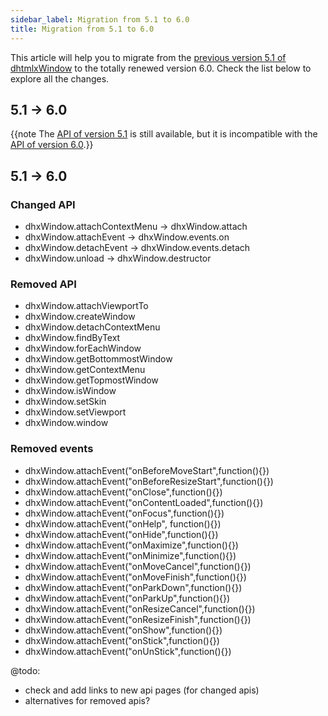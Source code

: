 ```yaml
---
sidebar_label: Migration from 5.1 to 6.0
title: Migration from 5.1 to 6.0
---          
```


This article will help you to migrate from the [previous version 5.1 of dhtmlxWindow](https://docs.dhtmlx.com/api__refs__dhtmlxwindows.html) to the totally renewed version 6.0. Check the list below to explore all the changes.

5.1 -> 6.0
-------------

{{note  The [API of version 5.1](https://docs.dhtmlx.com/api__refs__dhtmlxwindows.html) is still available, but it is incompatible with the [API of version 6.0](window/temp_api_windows.md).}}


5.1 -> 6.0
--------------

### Changed API

- dhxWindow.attachContextMenu -> dhxWindow.attach
- dhxWindow.attachEvent -> dhxWindow.events.on
- dhxWindow.detachEvent -> dhxWindow.events.detach
- dhxWindow.unload -> dhxWindow.destructor

### Removed API


- dhxWindow.attachViewportTo	
- dhxWindow.createWindow	
- dhxWindow.detachContextMenu	
- dhxWindow.findByText	
- dhxWindow.forEachWindow	
- dhxWindow.getBottommostWindow	
- dhxWindow.getContextMenu	
- dhxWindow.getTopmostWindow	
- dhxWindow.isWindow	
- dhxWindow.setSkin	
- dhxWindow.setViewport
- dhxWindow.window	

### Removed events

- dhxWindow.attachEvent("onBeforeMoveStart",function(){})	
- dhxWindow.attachEvent("onBeforeResizeStart",function(){})	
- dhxWindow.attachEvent("onClose",function(){})	
- dhxWindow.attachEvent("onContentLoaded",function(){})	
- dhxWindow.attachEvent("onFocus",function(){})
- dhxWindow.attachEvent("onHelp", function(){})	
- dhxWindow.attachEvent("onHide",function(){})	
- dhxWindow.attachEvent("onMaximize",function(){})	
- dhxWindow.attachEvent("onMinimize",function(){})	
- dhxWindow.attachEvent("onMoveCancel",function(){})	
- dhxWindow.attachEvent("onMoveFinish",function(){})	
- dhxWindow.attachEvent("onParkDown",function(){})	
- dhxWindow.attachEvent("onParkUp",function(){})	
- dhxWindow.attachEvent("onResizeCancel",function(){})	
- dhxWindow.attachEvent("onResizeFinish",function(){})
- dhxWindow.attachEvent("onShow",function(){})	
- dhxWindow.attachEvent("onStick",function(){})	
- dhxWindow.attachEvent("onUnStick",function(){})	


@todo:
- check and add links to new api pages (for changed apis)<br/>
- alternatives for removed apis?
